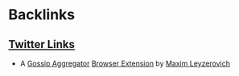 
# Backlinks
## [Twitter Links](<Twitter Links.md>)
- A [Gossip Aggregator](<Gossip Aggregator.md>) [Browser Extension](<Browser Extension.md>) by [Maxim Leyzerovich](<Maxim Leyzerovich.md>)


